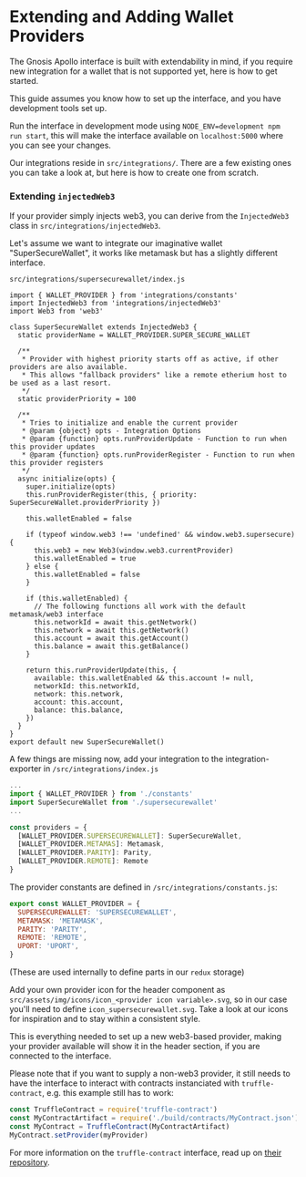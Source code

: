 # Extending and Adding Wallet Providers

The Gnosis Apollo interface is built with extendability in mind, if you require new integration for a wallet that is not  supported yet, here is how to get started.

This guide assumes you know how to set up the interface, and you have development tools set up.

Run the interface in development mode using `NODE_ENV=development npm run start`, this will make the interface available on `localhost:5000` where you can see your changes.

Our integrations reside in `src/integrations/`. There are a few existing ones you can take a look at, but here is how to create one from scratch.

### Extending `injectedWeb3`
If your provider simply injects web3, you can derive from the `InjectedWeb3` class in `src/integrations/injectedWeb3`.

Let's assume we want to integrate our imaginative wallet "SuperSecureWallet", it works like metamask but has a slightly different interface.

`src/integrations/supersecurewallet/index.js`
```
import { WALLET_PROVIDER } from 'integrations/constants'
import InjectedWeb3 from 'integrations/injectedWeb3'
import Web3 from 'web3'

class SuperSecureWallet extends InjectedWeb3 {
  static providerName = WALLET_PROVIDER.SUPER_SECURE_WALLET

  /**
   * Provider with highest priority starts off as active, if other providers are also available.
   * This allows "fallback providers" like a remote etherium host to be used as a last resort.
   */
  static providerPriority = 100

  /**
   * Tries to initialize and enable the current provider
   * @param {object} opts - Integration Options
   * @param {function} opts.runProviderUpdate - Function to run when this provider updates
   * @param {function} opts.runProviderRegister - Function to run when this provider registers
   */
  async initialize(opts) {
    super.initialize(opts)
    this.runProviderRegister(this, { priority: SuperSecureWallet.providerPriority })

    this.walletEnabled = false

    if (typeof window.web3 !== 'undefined' && window.web3.supersecure) {
      this.web3 = new Web3(window.web3.currentProvider)
      this.walletEnabled = true
    } else {
      this.walletEnabled = false
    }

    if (this.walletEnabled) {
      // The following functions all work with the default metamask/web3 interface
      this.networkId = await this.getNetwork()
      this.network = await this.getNetwork()
      this.account = await this.getAccount()
      this.balance = await this.getBalance()
    }

    return this.runProviderUpdate(this, {
      available: this.walletEnabled && this.account != null,
      networkId: this.networkId,
      network: this.network,
      account: this.account,
      balance: this.balance,
    })
  }
}
export default new SuperSecureWallet()
```

A few things are missing now, add your integration to the integration-exporter in `/src/integrations/index.js`
```js
...
import { WALLET_PROVIDER } from './constants'
import SuperSecureWallet from './supersecurewallet'
...

const providers = {
  [WALLET_PROVIDER.SUPERSECUREWALLET]: SuperSecureWallet,
  [WALLET_PROVIDER.METAMAS]: Metamask,
  [WALLET_PROVIDER.PARITY]: Parity,
  [WALLET_PROVIDER.REMOTE]: Remote
}
```

The provider constants are defined in `/src/integrations/constants.js`:
```js
export const WALLET_PROVIDER = {
  SUPERSECUREWALLET: 'SUPERSECUREWALLET',
  METAMASK: 'METAMASK',
  PARITY: 'PARITY',
  REMOTE: 'REMOTE',
  UPORT: 'UPORT',
}
```
(These are used internally to define parts in our `redux` storage)

Add your own provider icon for the header component as `src/assets/img/icons/icon_<provider icon variable>.svg`, so in our case you'll need to define `icon_supersecurewallet.svg`. Take a look at our icons for inspiration and to stay within a consistent style.

This is everything needed to set up a new web3-based provider, making your provider available will show it in the header section, if you are connected to the interface.

Please note that if you want to supply a non-web3 provider, it still needs to have the interface to interact with contracts instanciated with `truffle-contract`, e.g. this example still has to work:
```js
const TruffleContract = require('truffle-contract')
const MyContractArtifact = require('./build/contracts/MyContract.json')
const MyContract = TruffleContract(MyContractArtifact)
MyContract.setProvider(myProvider)
```
For more information on the `truffle-contract` interface, read up on [their repository](https://github.com/trufflesuite/truffle-contract).
